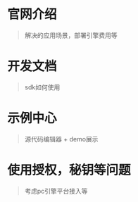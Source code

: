 # 官网介绍

> 解决的应用场景，部署引擎费用等

# 开发文档

> sdk如何使用

# 示例中心

> 源代码编辑器 + demo展示

# 使用授权，秘钥等问题

> 考虑pc引擎平台接入等
